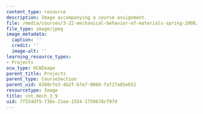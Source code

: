 ```yaml
---
content_type: resource
description: Image accompanying a course assignment.
file: /media/courses/3-22-mechanical-behavior-of-materials-spring-2008/7f554df5f36e21ee15541759678cf97d_cnt_mech_3_9.jpg
file_type: image/jpeg
image_metadata:
  caption: ''
  credit: ''
  image-alt: ''
learning_resource_types:
- Projects
ocw_type: OCWImage
parent_title: Projects
parent_type: CourseSection
parent_uid: 8388cfe3-4b2f-b7e7-0060-faf27a65e652
resourcetype: Image
title: cnt_mech_3_9
uid: 7f554df5-f36e-21ee-1554-1759678cf97d
---
```

